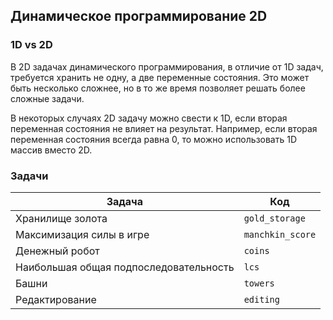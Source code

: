 ## Динамическое программирование 2D

### 1D vs 2D

В 2D задачах динамического программирования, в отличие от 1D задач, требуется хранить не одну, а две переменные
состояния. Это может быть несколько сложнее, но в то же время позволяет решать более сложные задачи.

В некоторых случаях 2D задачу можно свести к 1D, если вторая переменная состояния не влияет на результат. Например,
если вторая переменная состояния всегда равна 0, то можно использовать 1D массив вместо 2D.

### Задачи

| Задача                                 | Код              |
|----------------------------------------|------------------|
| Хранилище золота                       | `gold_storage`   |
| Максимизация силы в игре               | `manchkin_score` |
| Денежный робот                         | `coins`          |
| Наибольшая общая подпоследовательность | `lcs`            |
| Башни                                  | `towers`         |
| Редактирование                         | `editing`        |
